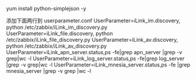  yum install python-simplejson -y

添加下面两行到 userparameter.conf
UserParameter=iLink_im.discovery, python /etc/zabbix/iLink_im_discovery.py
UserParameter=iLink_file.discovery, python /etc/zabbix/iLink_file_discovery.py
UserParameter=iLink_av.discovery, python /etc/zabbix/iLink_av_discovery.py
UserParameter=iLink_apn_server.status,ps -fe|grep apn_server |grep -v grep|wc -l
UserParameter=iLink_log_server.status,ps -fe|grep log_server |grep -v grep|wc -l
UserParameter=iLink_mnesia_server.status,ps -fe |grep mnesia_server |grep -v grep |wc -l